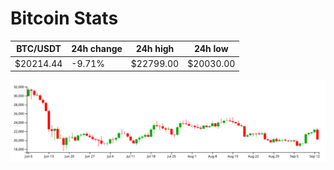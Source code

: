 # Bitcoin Stats

BTC/USDT|24h change|24h high|24h low|
|---|---|---|---|
|$20214.44|-9.71%|$22799.00|$20030.00|

<img src="./chart.svg">
